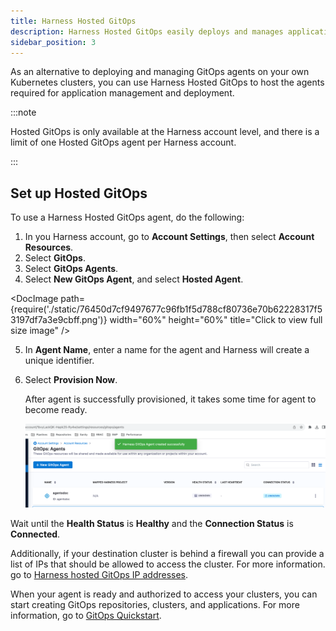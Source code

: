 ```yaml
---
title: Harness Hosted GitOps
description: Harness Hosted GitOps easily deploys and manages applications on Kubernetes clusters for you. 
sidebar_position: 3
---
```


As an alternative to deploying and managing GitOps agents on your own Kubernetes clusters, you can use Harness Hosted GitOps to host the agents required for application management and deployment.

:::note

Hosted GitOps is only available at the Harness account level, and there is a limit of one Hosted GitOps agent per Harness account.

:::

## Set up Hosted GitOps

To use a Harness Hosted GitOps agent, do the following:

1. In you Harness account, go to **Account Settings**, then select **Account Resources**.
2. Select **GitOps**.   
3. Select **GitOps Agents**.
4. Select **New GitOps Agent**, and select **Hosted Agent**.

  <DocImage path={require('./static/76450d7cf9497677c96fb1f5d788cf80736e70b62228317f53197df7a3e9cbff.png')} width="60%" height="60%" title="Click to view full size image" />  

5. In **Agent Name**, enter a name for the agent and Harness will create a unique identifier.
6. Select **Provision Now**.
   
   After agent is successfully provisioned, it takes some time for agent to become ready.
   
   ![img_2.png](./static/img_2.png)  

Wait until the **Health Status** is **Healthy** and the **Connection Status** is **Connected**.  

Additionally, if your destination cluster is behind a firewall you can provide a list of IPs that should be allowed to access the cluster. For more information. go to [Harness hosted GitOps IP addresses](https://developer.harness.io/docs/continuous-delivery/gitops/gitops-ref/gitops-allowlist/).

When your agent is ready and authorized to access your clusters, you can start creating GitOps repositories, clusters, and applications. For more information, go to [GitOps Quickstart](/docs/continuous-delivery/gitops/get-started/harness-cd-git-ops-quickstart.md).
